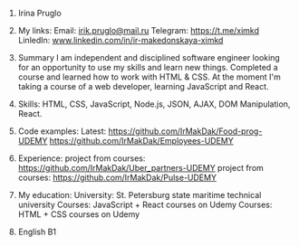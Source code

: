 1. Irina Pruglo

2. My links:
    Email: irik.pruglo@mail.ru
    Telegram: https://t.me/ximkd
    LinledIn: www.linkedin.com/in/ir-makedonskaya-ximkd

3. Summary 
    I am independent and disciplined software engineer looking for an opportunity to use my skills and learn new things.
    Completed a course and learned how to work with HTML & CSS.
    At the moment I'm taking a course of a web developer, learning JavaScript and React.

4. Skills: 
    HTML, CSS,
    JavaScript, Node.js,
    JSON, AJAX, DOM Manipulation,
    React.

5. Code examples:
    Latest:
    https://github.com/IrMakDak/Food-prog-UDEMY
    https://github.com/IrMakDak/Employees-UDEMY

6. Experience:
    project from courses: https://github.com/IrMakDak/Uber_partners-UDEMY
    project from courses: https://github.com/IrMakDak/Pulse-UDEMY

7. My education: 
    University: St. Petersburg state maritime technical university
    Courses: JavaScript + React courses on Udemy
    Courses: HTML + CSS courses on Udemy   

8. English B1
